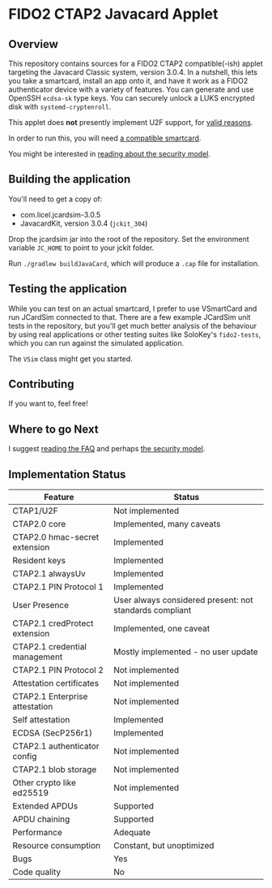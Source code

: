 # FIDO2 CTAP2 Javacard Applet

## Overview

This repository contains sources for a FIDO2 CTAP2 compatible(-ish)
applet targeting the Javacard Classic system, version 3.0.4. In a
nutshell, this lets you take a smartcard, install an app onto it,
and have it work as a FIDO2 authenticator device with a variety of
features. You can generate and use OpenSSH `ecdsa-sk` type keys. You
can securely unlock a LUKS encrypted disk with `systemd-cryptenroll`.

This applet does **not** presently implement U2F support, for
[valid reasons](docs/FAQ.md).

In order to run this, you will need
[a compatible smartcard](docs/requirements.md).

You might be interested in [reading about the security model](docs/security.md).

## Building the application

You'll need to get a copy of:
- com.licel.jcardsim-3.0.5
- JavacardKit, version 3.0.4 (`jckit_304`)

Drop the jcardsim jar into the root of the repository. Set the
environment variable `JC_HOME` to point to your jckit folder.

Run `./gradlew buildJavaCard`, which will produce a `.cap` file
for installation.

## Testing the application

While you can test on an actual smartcard, I prefer to use VSmartCard
and run JCardSim connected to that. There are a few example JCardSim
unit tests in the repository, but you'll get much better analysis
of the behaviour by using real applications or other testing suites
like SoloKey's `fido2-tests`, which you can run against the simulated
application.

The `VSim` class might get you started.

## Contributing

If you want to, feel free!

## Where to go Next

I suggest [reading the FAQ](docs/FAQ.md) and perhaps [the security model](docs/security.md).

## Implementation Status

| Feature                        | Status                                                  |
|--------------------------------|---------------------------------------------------------|
| CTAP1/U2F                      | Not implemented                                         |
| CTAP2.0 core                   | Implemented, many caveats                               |
| CTAP2.0 hmac-secret extension  | Implemented                                             |
| Resident keys                  | Implemented                                             |
| CTAP2.1 alwaysUv               | Implemented                                             |
| CTAP2.1 PIN Protocol 1         | Implemented                                             |
| User Presence                  | User always considered present: not standards compliant |
| CTAP2.1 credProtect extension  | Implemented, one caveat                                 |
| CTAP2.1 credential management  | Mostly implemented - no user update                     |
| CTAP2.1 PIN Protocol 2         | Not implemented                                         |
| Attestation certificates       | Not implemented                                         |
| CTAP2.1 Enterprise attestation | Not implemented                                         |
| Self attestation               | Implemented                                             |
| ECDSA (SecP256r1)              | Implemented                                             |
| CTAP2.1 authenticator config   | Not implemented                                         |
| CTAP2.1 blob storage           | Not implemented                                         |
| Other crypto like ed25519      | Not implemented                                         |
| Extended APDUs                 | Supported                                               |
| APDU chaining                  | Supported                                               |
| Performance                    | Adequate                                                |
| Resource consumption           | Constant, but unoptimized                               |
| Bugs                           | Yes                                                     |
| Code quality                   | No                                                      |
